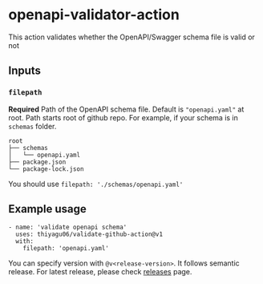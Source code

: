 # openapi-validator-action

This action validates whether the OpenAPI/Swagger schema file is valid or not

## Inputs

### `filepath`

**Required** Path of the OpenAPI schema file. Default is `"openapi.yaml"` at root. Path starts root of github repo.
For example, if your schema is in `schemas` folder.

```
root
├── schemas
│   └── openapi.yaml
├── package.json
└── package-lock.json
```

You should use `filepath: './schemas/openapi.yaml'`

## Example usage

```
- name: 'validate openapi schema'
  uses: thiyagu06/validate-github-action@v1
  with:
    filepath: 'openapi.yaml'
```
You can specify version with `@v<release-version>`. It follows semantic release. For latest release, please check [releases](https://github.com/thiyagu06/openapi-validator-action/releases) page.
